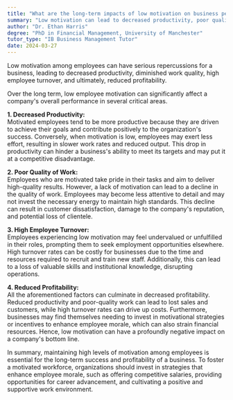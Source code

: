 ```yaml
---
title: "What are the long-term impacts of low motivation on business performance?"
summary: "Low motivation can lead to decreased productivity, poor quality of work, high employee turnover, and reduced profitability."
author: "Dr. Ethan Harris"
degree: "PhD in Financial Management, University of Manchester"
tutor_type: "IB Business Management Tutor"
date: 2024-03-27
---
```


Low motivation among employees can have serious repercussions for a business, leading to decreased productivity, diminished work quality, high employee turnover, and ultimately, reduced profitability.

Over the long term, low employee motivation can significantly affect a company's overall performance in several critical areas. 

**1. Decreased Productivity:**  
Motivated employees tend to be more productive because they are driven to achieve their goals and contribute positively to the organization's success. Conversely, when motivation is low, employees may exert less effort, resulting in slower work rates and reduced output. This drop in productivity can hinder a business's ability to meet its targets and may put it at a competitive disadvantage.

**2. Poor Quality of Work:**  
Employees who are motivated take pride in their tasks and aim to deliver high-quality results. However, a lack of motivation can lead to a decline in the quality of work. Employees may become less attentive to detail and may not invest the necessary energy to maintain high standards. This decline can result in customer dissatisfaction, damage to the company's reputation, and potential loss of clientele.

**3. High Employee Turnover:**  
Employees experiencing low motivation may feel undervalued or unfulfilled in their roles, prompting them to seek employment opportunities elsewhere. High turnover rates can be costly for businesses due to the time and resources required to recruit and train new staff. Additionally, this can lead to a loss of valuable skills and institutional knowledge, disrupting operations.

**4. Reduced Profitability:**  
All the aforementioned factors can culminate in decreased profitability. Reduced productivity and poor-quality work can lead to lost sales and customers, while high turnover rates can drive up costs. Furthermore, businesses may find themselves needing to invest in motivational strategies or incentives to enhance employee morale, which can also strain financial resources. Hence, low motivation can have a profoundly negative impact on a company's bottom line.

In summary, maintaining high levels of motivation among employees is essential for the long-term success and profitability of a business. To foster a motivated workforce, organizations should invest in strategies that enhance employee morale, such as offering competitive salaries, providing opportunities for career advancement, and cultivating a positive and supportive work environment.
    